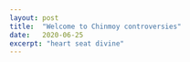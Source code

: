 ```yaml
---
layout: post
title:  "Welcome to Chinmoy controversies"
date:   2020-06-25
excerpt: "heart seat divine"
---
```

